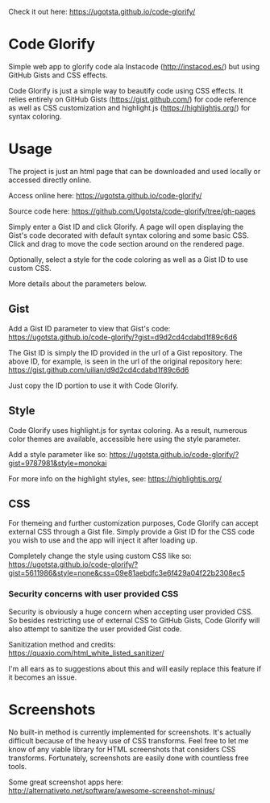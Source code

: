 Check it out here: https://ugotsta.github.io/code-glorify/

# Code Glorify

Simple web app to glorify code ala Instacode (http://instacod.es/) but using GitHub Gists and CSS effects.

Code Glorify is just a simple way to beautify code using CSS effects. It relies entirely on GitHub Gists (https://gist.github.com/) for code reference as well as CSS customization and highlight.js (https://highlightjs.org/) for syntax coloring.

# Usage

The project is just an html page that can be downloaded and used locally or accessed directly online.

Access online here:
https://ugotsta.github.io/code-glorify/

Source code here: https://github.com/Ugotsta/code-glorify/tree/gh-pages

Simply enter a Gist ID and click Glorify. A page will open displaying the Gist's code decorated with default syntax coloring and some basic CSS. Click and drag to move the code section around on the rendered page.

Optionally, select a style for the code coloring as well as a Gist ID to use custom CSS.

More details about the parameters below.

## Gist

Add a Gist ID parameter to view that Gist's code:
https://ugotsta.github.io/code-glorify/?gist=d9d2cd4cdabd1f89c6d6

The Gist ID is simply the ID provided in the url of a Gist repository. The above ID, for example, is seen in the url of the original repository here: https://gist.github.com/uilian/d9d2cd4cdabd1f89c6d6

Just copy the ID portion to use it with Code Glorify.

## Style

Code Glorify uses highlight.js for syntax coloring. As a result, numerous color themes are available, accessible here using the style parameter.

Add a style parameter like so:
https://ugotsta.github.io/code-glorify/?gist=9787981&style=monokai

For more info on the highlight styles, see: https://highlightjs.org/

## CSS

For themeing and further customization purposes, Code Glorify can accept external CSS through a Gist file. Simply provide a Gist ID for the CSS code you wish to use and the app will inject it after loading up.

Completely change the style using custom CSS like so:
https://ugotsta.github.io/code-glorify/?gist=5611986&style=none&css=09e81aebdfc3e6f429a04f22b2308ec5

### Security concerns with user provided CSS

Security is obviously a huge concern when accepting user provided CSS. So besides restricting use of external CSS to GitHub Gists, Code Glorify will also attempt to sanitize the user provided Gist code.

Sanitization method and credits:
https://quaxio.com/html_white_listed_sanitizer/

I'm all ears as to suggestions about this and will easily replace this feature if it becomes an issue.

# Screenshots

No built-in method is currently implemented for screenshots. It's actually difficult because of the heavy use of CSS transforms. Feel free to let me know of any viable library for HTML screenshots that considers CSS transforms. Fortunately, screenshots are easily done with countless free tools.

Some great screenshot apps here: http://alternativeto.net/software/awesome-screenshot-minus/
